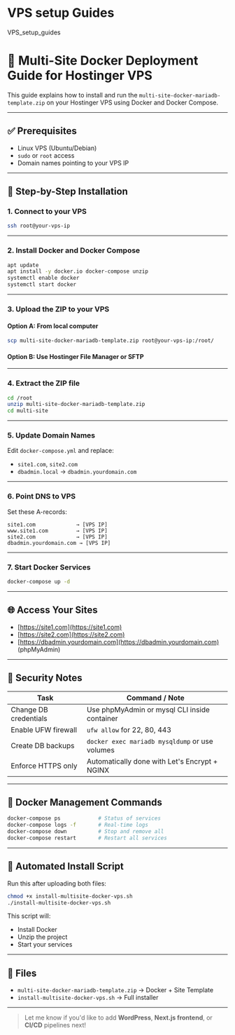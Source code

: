 # VPS setup Guides
VPS_setup_guides


# 🚀 Multi-Site Docker Deployment Guide for Hostinger VPS

This guide explains how to install and run the `multi-site-docker-mariadb-template.zip` on your Hostinger VPS using Docker and Docker Compose.

---

## ✅ Prerequisites

- Linux VPS (Ubuntu/Debian)
- `sudo` or `root` access
- Domain names pointing to your VPS IP

---

## 🧭 Step-by-Step Installation

### **1. Connect to your VPS**
```bash
ssh root@your-vps-ip
```

---

### **2. Install Docker and Docker Compose**
```bash
apt update
apt install -y docker.io docker-compose unzip
systemctl enable docker
systemctl start docker
```

---

### **3. Upload the ZIP to your VPS**

#### Option A: From local computer
```bash
scp multi-site-docker-mariadb-template.zip root@your-vps-ip:/root/
```

#### Option B: Use Hostinger File Manager or SFTP

---

### **4. Extract the ZIP file**
```bash
cd /root
unzip multi-site-docker-mariadb-template.zip
cd multi-site
```

---

### **5. Update Domain Names**
Edit `docker-compose.yml` and replace:
- `site1.com`, `site2.com`
- `dbadmin.local` → `dbadmin.yourdomain.com`

---

### **6. Point DNS to VPS**
Set these A-records:
```
site1.com             → [VPS IP]
www.site1.com         → [VPS IP]
site2.com             → [VPS IP]
dbadmin.yourdomain.com → [VPS IP]
```

---

### **7. Start Docker Services**
```bash
docker-compose up -d
```

---

## 🌐 Access Your Sites

- [https://site1.com](https://site1.com)
- [https://site2.com](https://site2.com)
- [https://dbadmin.yourdomain.com](https://dbadmin.yourdomain.com) (phpMyAdmin)

---

## 🔐 Security Notes

| Task                          | Command / Note                                     |
|-------------------------------|----------------------------------------------------|
| Change DB credentials         | Use phpMyAdmin or mysql CLI inside container       |
| Enable UFW firewall           | `ufw allow` for 22, 80, 443                        |
| Create DB backups             | `docker exec mariadb mysqldump` or use volumes    |
| Enforce HTTPS only            | Automatically done with Let's Encrypt + NGINX     |

---

## 🧰 Docker Management Commands

```bash
docker-compose ps            # Status of services
docker-compose logs -f       # Real-time logs
docker-compose down          # Stop and remove all
docker-compose restart       # Restart all services
```

---

## 📜 Automated Install Script

Run this after uploading both files:
```bash
chmod +x install-multisite-docker-vps.sh
./install-multisite-docker-vps.sh
```

This script will:
- Install Docker
- Unzip the project
- Start your services

---

## 📎 Files

- `multi-site-docker-mariadb-template.zip` → Docker + Site Template
- `install-multisite-docker-vps.sh` → Full installer

---

> Let me know if you'd like to add **WordPress**, **Next.js frontend**, or **CI/CD** pipelines next!
